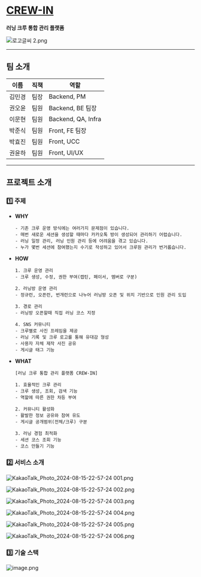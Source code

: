 # [CREW-IN](https://crew-in.site/login)

**러닝 크루 통합 관리 플랫폼**

![로고글씨 2.png](https://prod-files-secure.s3.us-west-2.amazonaws.com/97e25331-595b-41bf-b321-f16970c70170/43ddfeea-4fcc-4cd6-9c7e-e37981c5ed89/%E1%84%85%E1%85%A9%E1%84%80%E1%85%A9%E1%84%80%E1%85%B3%E1%86%AF%E1%84%8A%E1%85%B5_2.png)

---

## 팀 소개

| 이름 | 직책 | 역할 |
| --- | --- | --- |
| 김민경 | 팀장 | Backend, PM |
| 권오윤 | 팀원 | Backend, BE 팀장  |
| 이문현 | 팀원 | Backend, QA, Infra |
| 박준식 | 팀원 | Front, FE 팀장 |
| 박효진 | 팀원 | Front, UCC  |
| 권윤하 | 팀원 | Front, UI/UX |

---

## 프로젝트 소개

### 1️⃣ 주제

- **WHY**
    
    ```
    - 기존 크루 운영 방식에는 여러가지 문제점이 있습니다.
    - 매번 새로운 세션을 생성할 때마다 카카오톡 방이 생성되어 관리하기 어렵습니다.
    - 러닝 일정 관리, 러닝 인원 관리 등에 어려움을 겪고 있습니다.
    - 누가 몇번 세션에 참여했는지 수기로 작성하고 있어서 크루원 관리가 번거롭습니다. 
    ```
    
- **HOW**
    
    ```
    1. 크루 운영 관리
    - 크루 생성, 수정, 권한 부여(캡틴, 페이서, 멤버로 구분)
    
    2. 러닝방 운영 관리
    - 정규런, 오픈런, 번개런으로 나누어 러닝방 오픈 및 위치 기반으로 인원 관리 도입
    
    3. 경로 관리
    - 러닝방 오픈할때 직접 러닝 코스 지정 
    
    4. SNS 커뮤니티
    - 크루별로 사진 프레임을 제공
    - 러닝 기록 및 크루 로고를 통해 유대감 형성
    - 사용자 자체 제작 사진 공유
    - 게시글 태그 기능
    ```
    
- **WHAT**
    
    ```
    [러닝 크루 통합 관리 플랫폼 CREW-IN]
    
    1. 효율적인 크루 관리
    - 크루 생성, 조회, 검색 기능
    - 역할에 따른 권한 차등 부여
    
    2. 커뮤니티 활성화
    - 활발한 정보 공유와 참여 유도
    - 게시글 공개범위(전체/크루) 구분
    
    3. 러닝 경험 최적화
    - 세션 코스 조회 기능
    - 코스 만들기 기능 
    ```
    

### 2️⃣ 서비스 소개

![KakaoTalk_Photo_2024-08-15-22-57-24 001.png](https://prod-files-secure.s3.us-west-2.amazonaws.com/97e25331-595b-41bf-b321-f16970c70170/999c6728-2c95-4ff1-bd09-ec83ae32197b/KakaoTalk_Photo_2024-08-15-22-57-24_001.png)

![KakaoTalk_Photo_2024-08-15-22-57-24 002.png](https://prod-files-secure.s3.us-west-2.amazonaws.com/97e25331-595b-41bf-b321-f16970c70170/e0107c64-8451-4fa0-adfb-dbf709744ea4/KakaoTalk_Photo_2024-08-15-22-57-24_002.png)

![KakaoTalk_Photo_2024-08-15-22-57-24 003.png](https://prod-files-secure.s3.us-west-2.amazonaws.com/97e25331-595b-41bf-b321-f16970c70170/0e998835-71d2-44b9-b184-880d60110cc7/KakaoTalk_Photo_2024-08-15-22-57-24_003.png)

![KakaoTalk_Photo_2024-08-15-22-57-24 004.png](https://prod-files-secure.s3.us-west-2.amazonaws.com/97e25331-595b-41bf-b321-f16970c70170/e1f0ed11-9d18-4809-bc05-dea3104ac31c/KakaoTalk_Photo_2024-08-15-22-57-24_004.png)

![KakaoTalk_Photo_2024-08-15-22-57-24 005.png](https://prod-files-secure.s3.us-west-2.amazonaws.com/97e25331-595b-41bf-b321-f16970c70170/2305fafa-50d4-43d6-bec7-5621d4e2460e/KakaoTalk_Photo_2024-08-15-22-57-24_005.png)

![KakaoTalk_Photo_2024-08-15-22-57-24 006.png](https://prod-files-secure.s3.us-west-2.amazonaws.com/97e25331-595b-41bf-b321-f16970c70170/826c8e11-8f60-4312-8735-54ba8b5e23d1/KakaoTalk_Photo_2024-08-15-22-57-24_006.png)

### 3️⃣ 기술 스택

![image.png](https://prod-files-secure.s3.us-west-2.amazonaws.com/97e25331-595b-41bf-b321-f16970c70170/d1b8723b-579e-44ff-ae66-9ed1e8b38378/image.png)
